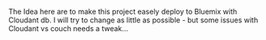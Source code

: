 The Idea here are to make this project easely deploy to Bluemix with Cloudant db.
I will try to change as little as possible - but some issues with Cloudant vs couch needs a tweak...

